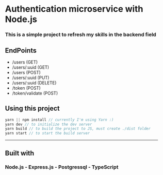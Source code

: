 # Authentication microservice with Node.js

### This is a simple project to refresh my skills in the backend field

## EndPoints

- /users (GET)
- /users/:uuid (GET)
- /users (POST)
- /users/:uuid (PUT)
- /users/:uuid (DELETE)
- /token (POST)
- /token/validate (POST)

## Using this project

```javascript
yarn || npm install // currently I'm using Yarn :)
yarn dev // to initialize the dev server
yarn build // to build the project to JS, must create ./dist folder
yarn start // to start the build server
```

---

## Built with

### Node.js - Express.js - Postgressql - TypeScript
